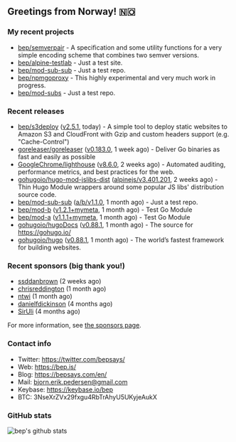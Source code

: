 ## Greetings from Norway! 🇳🇴

### My recent projects

- [bep/semverpair](https://github.com/bep/semverpair) - A specification and some utility functions for a very simple encoding scheme that combines two semver versions.
- [bep/alpine-testlab](https://github.com/bep/alpine-testlab) - Just a test site.
- [bep/mod-sub-sub](https://github.com/bep/mod-sub-sub) - Just a test repo.
- [bep/npmgoproxy](https://github.com/bep/npmgoproxy) - This highly experimental and very much work in progress.
- [bep/mod-subs](https://github.com/bep/mod-subs) - Just a test repo.

### Recent releases
- [bep/s3deploy](https://github.com/bep/s3deploy) ([v2.5.1](https://github.com/bep/s3deploy/releases/tag/v2.5.1), today) - A simple tool to deploy static websites to Amazon S3 and CloudFront with Gzip and custom headers support (e.g. &#34;Cache-Control&#34;)
- [goreleaser/goreleaser](https://github.com/goreleaser/goreleaser) ([v0.183.0](https://github.com/goreleaser/goreleaser/releases/tag/v0.183.0), 1 week ago) - Deliver Go binaries as fast and easily as possible
- [GoogleChrome/lighthouse](https://github.com/GoogleChrome/lighthouse) ([v8.6.0](https://github.com/GoogleChrome/lighthouse/releases/tag/v8.6.0), 2 weeks ago) - Automated auditing, performance metrics, and best practices for the web.
- [gohugoio/hugo-mod-jslibs-dist](https://github.com/gohugoio/hugo-mod-jslibs-dist) ([alpinejs/v3.401.201](https://github.com/gohugoio/hugo-mod-jslibs-dist/releases/tag/alpinejs%2Fv3.401.201), 2 weeks ago) - Thin Hugo Module wrappers around some popular JS libs&#39; distribution source code.
- [bep/mod-sub-sub](https://github.com/bep/mod-sub-sub) ([a/b/v1.1.0](https://github.com/bep/mod-sub-sub/releases/tag/a%2Fb%2Fv1.1.0), 1 month ago) - Just a test repo.
- [bep/mod-b](https://github.com/bep/mod-b) ([v1.2.1&#43;mymeta](https://github.com/bep/mod-b/releases/tag/v1.2.1%2Bmymeta), 1 month ago) - Test Go Module
- [bep/mod-a](https://github.com/bep/mod-a) ([v1.1.1&#43;mymeta](https://github.com/bep/mod-a/releases/tag/v1.1.1%2Bmymeta), 1 month ago) - Test Go Module
- [gohugoio/hugoDocs](https://github.com/gohugoio/hugoDocs) ([v0.88.1](https://github.com/gohugoio/hugoDocs/releases/tag/v0.88.1), 1 month ago) - The source for https://gohugo.io/
- [gohugoio/hugo](https://github.com/gohugoio/hugo) ([v0.88.1](https://github.com/gohugoio/hugo/releases/tag/v0.88.1), 1 month ago) - The world’s fastest framework for building websites.


### Recent sponsors (big thank you!)

- [ssddanbrown](https://github.com/ssddanbrown) (2 weeks ago)
- [chrisreddington](https://github.com/chrisreddington) (1 month ago)
- [ntwi](https://github.com/ntwi) (1 month ago)
- [danielfdickinson](https://github.com/danielfdickinson) (4 months ago)
- [SirUli](https://github.com/SirUli) (4 months ago)

For more information, see [the sponsors page](https://github.com/sponsors/bep/).

### Contact info
- Twitter: https://twitter.com/bepsays/
- Web: https://bep.is/
- Blog: https://bepsays.com/en/
- Mail: bjorn.erik.pedersen@gmail.com
- Keybase: https://keybase.io/bep
- BTC: 3NseXrZVx29fxgu4RbTrAhyU5UKyjeAukX


### GitHub stats
![bep's github stats](https://github-readme-stats.vercel.app/api?username=bep&count_private=true&hide_title=true)

